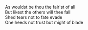 As wouldst be thou the fair'st of all  
But likest the others will thee fall  
Shed tears not to fate evade  
One heeds not trust but might of blade